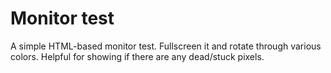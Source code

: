 # Monitor test

A simple HTML-based monitor test. Fullscreen it and rotate through various 
colors. Helpful for showing if there are any dead/stuck pixels.
